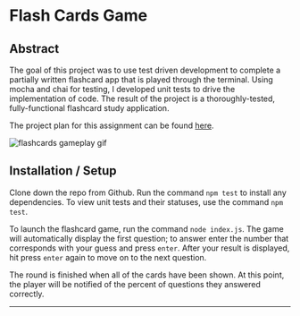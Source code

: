 # Flash Cards Game

## Abstract

The goal of this project was to use test driven development to complete a partially written flashcard app that is played through the terminal. Using mocha and chai for testing, I developed unit tests to drive the implementation of code. The result of the project is a thoroughly-tested, fully-functional flashcard study application.

The project plan for this assignment can be found [here](https://trello.com/b/l2bXpamL/flashcards-project-mod-2).


![flashcards gameplay gif](https://media.giphy.com/media/gXXB042LG02Bg79RUF/giphy.gif)


## Installation / Setup

Clone down the repo from Github. Run the command `npm test` to install any dependencies. To view unit tests and their statuses, use the command `npm test`. 

To launch the flashcard game, run the command `node index.js`. The game will automatically display the first question; to answer enter the number that corresponds with your guess and press `enter`. After your result is displayed, hit press `enter` again to move on to the next question.

The round is finished when all of the cards have been shown. At this point, the player will be notified of the percent of questions they answered correctly. 

---